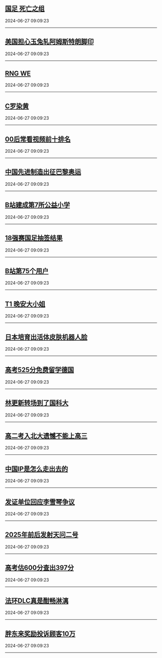 ## [国足 死亡之组](https://search.bilibili.com/all?vt=36849326&keyword=%E5%9B%BD%E8%B6%B3+%E6%AD%BB%E4%BA%A1%E4%B9%8B%E7%BB%84&order=click)

2024-06-27 09:09:23

---
## [美国担心玉兔轧阿姆斯特朗脚印](https://search.bilibili.com/all?vt=36849326&keyword=%E7%BE%8E%E5%9B%BD%E6%8B%85%E5%BF%83%E7%8E%89%E5%85%94%E8%BD%A7%E9%98%BF%E5%A7%86%E6%96%AF%E7%89%B9%E6%9C%97%E8%84%9A%E5%8D%B0&order=click)

2024-06-27 09:09:23

---
## [RNG WE](https://search.bilibili.com/all?vt=36849326&keyword=RNG+WE&order=click)

2024-06-27 09:09:23

---
## [C罗染黄](https://search.bilibili.com/all?vt=36849326&keyword=C%E7%BD%97%E6%9F%93%E9%BB%84&order=click)

2024-06-27 09:09:23

---
## [00后常看视频前十排名](https://search.bilibili.com/all?vt=36849326&keyword=00%E5%90%8E%E5%B8%B8%E7%9C%8B%E8%A7%86%E9%A2%91%E5%89%8D%E5%8D%81%E6%8E%92%E5%90%8D&order=click)

2024-06-27 09:09:23

---
## [中国先进制造出征巴黎奥运](https://search.bilibili.com/all?vt=36849326&keyword=%E4%B8%AD%E5%9B%BD%E5%85%88%E8%BF%9B%E5%88%B6%E9%80%A0%E5%87%BA%E5%BE%81%E5%B7%B4%E9%BB%8E%E5%A5%A5%E8%BF%90&order=click)

2024-06-27 09:09:23

---
## [B站建成第7所公益小学](https://search.bilibili.com/all?vt=36849326&keyword=B%E7%AB%99%E5%BB%BA%E6%88%90%E7%AC%AC7%E6%89%80%E5%85%AC%E7%9B%8A%E5%B0%8F%E5%AD%A6&order=click)

2024-06-27 09:09:23

---
## [18强赛国足抽签结果](https://search.bilibili.com/all?vt=36849326&keyword=18%E5%BC%BA%E8%B5%9B%E5%9B%BD%E8%B6%B3%E6%8A%BD%E7%AD%BE%E7%BB%93%E6%9E%9C&order=click)

2024-06-27 09:09:23

---
## [B站第75个用户](https://search.bilibili.com/all?vt=36849326&keyword=B%E7%AB%99%E7%AC%AC75%E4%B8%AA%E7%94%A8%E6%88%B7&order=click)

2024-06-27 09:09:23

---
## [T1 晚安大小姐](https://search.bilibili.com/all?vt=36849326&keyword=T1+%E6%99%9A%E5%AE%89%E5%A4%A7%E5%B0%8F%E5%A7%90&order=click)

2024-06-27 09:09:23

---
## [日本培育出活体皮肤机器人脸](https://search.bilibili.com/all?vt=36849326&keyword=%E6%97%A5%E6%9C%AC%E5%9F%B9%E8%82%B2%E5%87%BA%E6%B4%BB%E4%BD%93%E7%9A%AE%E8%82%A4%E6%9C%BA%E5%99%A8%E4%BA%BA%E8%84%B8&order=click)

2024-06-27 09:09:23

---
## [高考525分免费留学德国](https://search.bilibili.com/all?vt=36849326&keyword=%E9%AB%98%E8%80%83525%E5%88%86%E5%85%8D%E8%B4%B9%E7%95%99%E5%AD%A6%E5%BE%B7%E5%9B%BD&order=click)

2024-06-27 09:09:23

---
## [林更新转场到了国科大](https://search.bilibili.com/all?vt=36849326&keyword=%E6%9E%97%E6%9B%B4%E6%96%B0%E8%BD%AC%E5%9C%BA%E5%88%B0%E4%BA%86%E5%9B%BD%E7%A7%91%E5%A4%A7&order=click)

2024-06-27 09:09:23

---
## [高二考入北大遗憾不能上高三](https://search.bilibili.com/all?vt=36849326&keyword=%E9%AB%98%E4%BA%8C%E8%80%83%E5%85%A5%E5%8C%97%E5%A4%A7%E9%81%97%E6%86%BE%E4%B8%8D%E8%83%BD%E4%B8%8A%E9%AB%98%E4%B8%89&order=click)

2024-06-27 09:09:23

---
## [中国IP是怎么走出去的](https://search.bilibili.com/all?vt=36849326&keyword=%E4%B8%AD%E5%9B%BDIP%E6%98%AF%E6%80%8E%E4%B9%88%E8%B5%B0%E5%87%BA%E5%8E%BB%E7%9A%84&order=click)

2024-06-27 09:09:23

---
## [发证单位回应李雪琴争议](https://search.bilibili.com/all?vt=36849326&keyword=%E5%8F%91%E8%AF%81%E5%8D%95%E4%BD%8D%E5%9B%9E%E5%BA%94%E6%9D%8E%E9%9B%AA%E7%90%B4%E4%BA%89%E8%AE%AE&order=click)

2024-06-27 09:09:23

---
## [2025年前后发射天问二号](https://search.bilibili.com/all?vt=36849326&keyword=2025%E5%B9%B4%E5%89%8D%E5%90%8E%E5%8F%91%E5%B0%84%E5%A4%A9%E9%97%AE%E4%BA%8C%E5%8F%B7&order=click)

2024-06-27 09:09:23

---
## [高考估600分查出397分](https://search.bilibili.com/all?vt=36849326&keyword=%E9%AB%98%E8%80%83%E4%BC%B0600%E5%88%86%E6%9F%A5%E5%87%BA397%E5%88%86&order=click)

2024-06-27 09:09:23

---
## [法环DLC真是酣畅淋漓](https://search.bilibili.com/all?vt=36849326&keyword=%E6%B3%95%E7%8E%AFDLC%E7%9C%9F%E6%98%AF%E9%85%A3%E7%95%85%E6%B7%8B%E6%BC%93&order=click)

2024-06-27 09:09:23

---
## [胖东来奖励投诉顾客10万](https://search.bilibili.com/all?vt=36849326&keyword=%E8%83%96%E4%B8%9C%E6%9D%A5%E5%A5%96%E5%8A%B1%E6%8A%95%E8%AF%89%E9%A1%BE%E5%AE%A210%E4%B8%87&order=click)

2024-06-27 09:09:23

---
